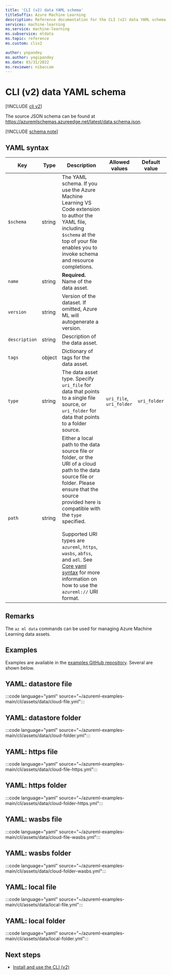 ```yaml
---
title: 'CLI (v2) data YAML schema'
titleSuffix: Azure Machine Learning
description: Reference documentation for the CLI (v2) data YAML schema.
services: machine-learning
ms.service: machine-learning
ms.subservice: mldata
ms.topic: reference
ms.custom: cliv2

author: ynpandey
ms.author: yogipandey
ms.date: 03/31/2022
ms.reviewer: nibaccam
---
```


# CLI (v2) data YAML schema

[!INCLUDE [cli v2](../../includes/machine-learning-cli-v2.md)]

The source JSON schema can be found at https://azuremlschemas.azureedge.net/latest/data.schema.json.



[!INCLUDE [schema note](../../includes/machine-learning-preview-old-json-schema-note.md)]

## YAML syntax

| Key | Type | Description | Allowed values | Default value |
| --- | ---- | ----------- | -------------- | ------------- |
| `$schema` | string | The YAML schema. If you use the Azure Machine Learning VS Code extension to author the YAML file, including `$schema` at the top of your file enables you to invoke schema and resource completions. | | |
| `name` | string | **Required.** Name of the data asset. | | |
| `version` | string | Version of the dataset. If omitted, Azure ML will autogenerate a version. | | |
| `description` | string | Description of the data asset. | | |
| `tags` | object | Dictionary of tags for the data asset. | | |
| `type` | string | The data asset type. Specify `uri_file` for data that points to a single file source, or `uri_folder` for data that points to a folder source. | `uri_file`, `uri_folder` | `uri_folder` |
| `path` | string | Either a local path to the data source file or folder, or the URI of a cloud path to the data source file or folder. Please ensure that the source provided here is compatible with the `type` specified. <br><br> Supported URI types are `azureml`, `https`, `wasbs`, `abfss`, and `adl`. See [Core yaml syntax](reference-yaml-core-syntax.md) for more information on how to use the `azureml://` URI format. | | |

## Remarks

The `az ml data` commands can be used for managing Azure Machine Learning data assets.

## Examples

Examples are available in the [examples GitHub repository](https://github.com/Azure/azureml-examples/tree/main/cli/assets/data). Several are shown below.

## YAML: datastore file

:::code language="yaml" source="~/azureml-examples-main/cli/assets/data/cloud-file.yml":::

## YAML: datastore folder

:::code language="yaml" source="~/azureml-examples-main/cli/assets/data/cloud-folder.yml":::

## YAML: https file

:::code language="yaml" source="~/azureml-examples-main/cli/assets/data/cloud-file-https.yml":::

## YAML: https folder

:::code language="yaml" source="~/azureml-examples-main/cli/assets/data/cloud-folder-https.yml":::

## YAML: wasbs file

:::code language="yaml" source="~/azureml-examples-main/cli/assets/data/cloud-file-wasbs.yml":::

## YAML: wasbs folder

:::code language="yaml" source="~/azureml-examples-main/cli/assets/data/cloud-folder-wasbs.yml":::

## YAML: local file

:::code language="yaml" source="~/azureml-examples-main/cli/assets/data/local-file.yml":::

## YAML: local folder

:::code language="yaml" source="~/azureml-examples-main/cli/assets/data/local-folder.yml":::

## Next steps

- [Install and use the CLI (v2)](how-to-configure-cli.md)
